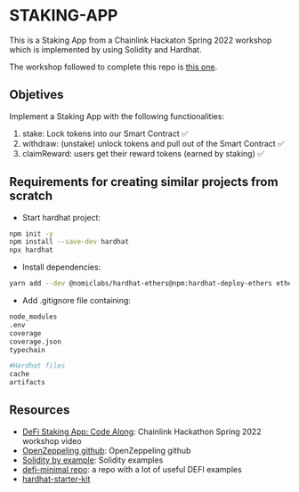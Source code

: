 # STAKING-APP

This is a Staking App from a Chainlink Hackaton Spring 2022 workshop which is implemented by using Solidity and Hardhat.

The workshop followed to complete this repo is [this one](https://www.youtube.com/watch?v=-48_hdo9_gg).

## Objetives
Implement a Staking App with the following functionalities: 
1. stake: Lock tokens into our Smart Contract ✅
2. withdraw: (unstake) unlock tokens and pull out of the Smart Contract ✅
3. claimReward: users get their reward tokens (earned by staking) ✅

## Requirements for creating similar projects from scratch
- Start hardhat project:
```bash
npm init -y
npm install --save-dev hardhat
npx hardhat
```

- Install dependencies:
```bash
yarn add --dev @nomiclabs/hardhat-ethers@npm:hardhat-deploy-ethers ethers @nomiclabs/hardhat-etherscan @nomiclabs/hardhat-waffle chai ethereum-waffle hardhat hardhat-contract-sizer hardhat-deploy hardhat-gas-reporter prettier prettier-plugin-solidity solhint solidity-coverage dotenv
```

- Add .gitignore file containing:
```bash
node_modules
.env
coverage
coverage.json
typechain

#Hardhat files
cache
artifacts
```

## Resources
- [DeFi Staking App: Code Along](https://www.youtube.com/watch?v=-48_hdo9_gg&t=4447s): Chainlink Hackathon Spring 2022 workshop video
- [OpenZeppeling github](https://github.com/OpenZeppelin/openzeppelin-contracts): OpenZeppeling github
- [Solidity by example](https://solidity-by-example.org): Solidity examples
- [defi-minimal repo](https://github.com/smartcontractkit/defi-minimal): a repo with a lot of useful DEFI examples
- [hardhat-starter-kit](https://github.com/smartcontractkit/hardhat-starter-kit)